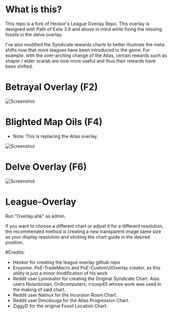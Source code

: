 # What is this?

This repo is a fork of Heokor's League Overlay Repo. This overlay is designed with Path of Exile 3.9 and above in mind while fixing the missing fossils in the delve overlay. 

I've also modified the Syndicate rewards charts to better illustrate the meta shifts now that more leagues have been introduced to the game. For example: with the over-arching change of the Atlas, certain rewards such as shaper / elder scarab are now more useful and thus their rewards have been shifted.

# Betrayal Overlay (F2)
![Screenshot](https://github.com/kestalkayden/League-Overlay/blob/master/sources/syndicate.png)

# Blighted Map Oils (F4)
- Note: This is replacing the Atlas overlay.

![Screenshot](https://github.com/kestalkayden/League-Overlay/blob/master/sources/bligthtoils.png)

# Delve Overlay (F6)
![Screenshot](https://github.com/kestalkayden/League-Overlay/blob/master/sources/fossils.png)



# League-Overlay

Run "Overlay.ahk" as admin.

If you want to choose a different chart or adjust it for a different resolution, the recommended method is creating a new transparent image same size as your display resolution and sticking the chart guide in the desired position.

#Credits:
- Heokor for creating the league overlay github repo
- Eruyome. PoE-TradeMacro and PoE-CustomUIOverlay creator, as this utility is just a minor modification of his work
- Reddit user Lymonator for creating the Original Syndicate Chart. Also users Nolanbrolan, Ordicomputers, rrzusp45 whose work was used in the making of said chart.
- Reddit user Natnux for the Incursion Room Chart.
- Reddit user Dmcdouga for the Atlas Progression Chart.
- ZiggyD for the original Fossil Location Chart.

